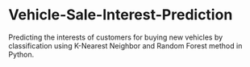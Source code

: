 # Vehicle-Sale-Interest-Prediction
Predicting the interests of customers for buying new vehicles by classification using K-Nearest Neighbor and Random Forest method in Python. 
